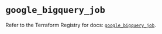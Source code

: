 # `google_bigquery_job`

Refer to the Terraform Registry for docs: [`google_bigquery_job`](https://registry.terraform.io/providers/hashicorp/google-beta/6.26.0/docs/resources/google_bigquery_job).
